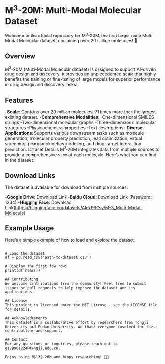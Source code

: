 # M$^{3}$-20M: Multi-Modal Molecular Dataset

Welcome to the official repository for M$^3$-20M, the first large-scale Multi-Modal Molecular dataset, containing over 20 million molecules! 🎉

## Overview
M$^{3}$-20M (Multi-Modal Molecular dataset) is designed to support AI-driven drug design and discovery. It provides an unprecedented scale that highly benefits the training or fine-tuning of large models for superior performance in drug design and discovery tasks.

## Features
-**Scale**: Contains over 20 million molecules, 71 times more than the largest existing dataset.
-**Comprehensive Modalities**:
-One-dimensional SMILES strings
-Two-dimensional molecular graphs
-Three-dimensional molecular structures
-Physicochemical properties
-Text descriptions
-**Diverse Applications**: Supports various downstream tasks such as molecule generation, molecular property prediction, lead optimization, virtual screening, pharmacokinetics modeling, and drug-target interaction prediction.
Dataset Details
M$^3$-20M integrates data from multiple sources to provide a comprehensive view of each molecule. Here’s what you can find in the dataset:


## Download Links
The dataset is available for download from multiple sources:

-**Google Drive**: Download Link
-**Baidu Cloud**: Download Link (Password: 1234)
-**Hugging Face**: Download Link(https://huggingface.co/datasets/Alex99Gsy/M-3_Multi-Modal-Molecule)




## Example Usage
Here’s a simple example of how to load and explore the dataset:

```import pandas as pd

# Load the dataset
df = pd.read_csv('path-to-dataset.csv')

# Display the first few rows
print(df.head())```

## Contributing
We welcome contributions from the community! Feel free to submit issues or pull requests to help improve the dataset and its applications.

## License
This project is licensed under the MIT License - see the LICENSE file for details.

## Acknowledgements
This dataset is a collaborative effort by researchers from Tongji University and Fudan University. We thank everyone involved for their contributions and support.

## Contact
For any questions or inquiries, please reach out to gsy9901224@tongji.edu.cn.

Enjoy using M$^3$-20M and happy researching! 🚀🔬
